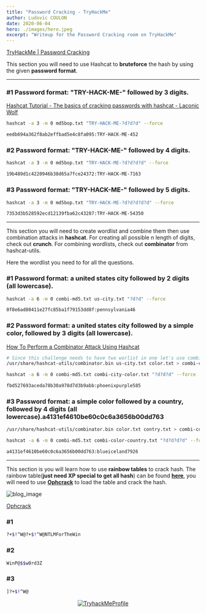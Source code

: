 ```yaml
---
title: "Password Cracking - TryHackMe"
author: Ludovic COULON
date: 2020-06-04
hero: ./images/hero.jpeg
excerpt: "Writeup for the Password Cracking room on TryHackMe"
---
```


[TryHackMe | Password Cracking](https://tryhackme.com/room/passwordcracking)

This section you will need to use Hashcat to **bruteforce** the hash by using the given **password format**.

---

### #1 Password format: "TRY-HACK-ME-" followed by 3 digits.

[Hashcat Tutorial - The basics of cracking passwords with hashcat - Laconic Wolf](https://laconicwolf.com/2018/09/29/hashcat-tutorial-the-basics-of-cracking-passwords-with-hashcat/)

```bash
hashcat -a 3 -m 0 md5bop.txt "TRY-HACK-ME-?d?d?d" --force
```

```bash
eedb694a362f8ab2effbad5e4c8fa095:TRY-HACK-ME-452
```

### #2 Password format: "TRY-HACK-ME-" followed by 4 digits.

```bash
hashcat -a 3 -m 0 md5bop.txt "TRY-HACK-ME-?d?d?d?d" --force
```

```bash
19b489d1c4220946b38d65a7fce24372:TRY-HACK-ME-7163
```

### #3 Password format: "TRY-HACK-ME-" followed by 5 digits.

```bash
hashcat -a 3 -m 0 md5bop.txt "TRY-HACK-ME-?d?d?d?d?d" --force
```

```bash
7353d3b528592ecd12139fba62c43287:TRY-HACK-ME-54350
```

---

This section you will need to create wordlist and combine them then use combination attacks in **hashcat**. For creating all possible n length of digits, check out **crunch**. For combining wordlists, check out **combinator** from hashcat-utils.

Here the wordlist you need to for all the questions.

### #1 Password format: a united states city followed by 2 digits (all lowercase).

```bash
hashcat -a 6 -m 0 combi-md5.txt us-city.txt "?d?d" --force
```

```bash
0f8e6ad80411e27fc85ba1f79153dd8f:pennsylvania46
```

### #2 Password format: a united states city followed by a simple color, followed by 3 digits (all lowercase).

[How To Perform a Combinator Attack Using Hashcat](https://www.4armed.com/blog/hashcat-combinator-attack/)

```bash
# Since this challenge needs to have two worlist in one let's use combinator (hashcat utils)
/usr/share/hashcat-utils/combinator.bin us-city.txt color.txt > combi-city-color.txt
```

```bash
hashcat -a 6 -m 0 combi-md5.txt combi-city-color.txt "?d?d?d" --force
```

```bash
fbd527693aceda78b30a978d7d3b9abb:phoenixpurple585
```

### #3 Password format: a simple color followed by a country, followed by 4 digits (all lowercase).a4131ef4610be60c0c6a3656b00dd763

```bash
/usr/share/hashcat-utils/combinator.bin color.txt contry.txt > combi-color-country.txt
```

```bash
hashcat -a 6 -m 0 combi-md5.txt combi-color-country.txt "?d?d?d?d" --force
```

```bash
a4131ef4610be60c0c6a3656b00dd763:blueiceland7926
```

---

This section is you will learn how to use **rainbow tables** to crack hash. The rainbow table(**just need XP special to get all hash**) can be found **[here](http://ophcrack.sourceforge.net/tables.php)**, you will need to use **[Ophcrack](http://ophcrack.sourceforge.net/download.php)** to load the table and crack the hash.

<div className="Image__Medium">
  <img src="https://imgur.com/zS0lftk.png" alt="blog_image" />
</div>

[Ophcrack](https://ophcrack.sourceforge.io/tables.php)

### #1

```bash
?+$!^W@?+$!^W@NTLMForTheWin
```

### #2

```bash
WinP@$$w0rd3Z
```

### #3

```bash
]?+$!^W@
```

<center>
  <a href="https://tryhackme.com/p/boperXD" target="_blank">
    <img src="https://i.imgur.com/hejzVWP.png" alt="TryhackMeProfile" />
  </a>
</center>
